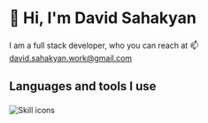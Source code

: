 <h1>
👋 Hi, I'm David Sahakyan
</h1>

###

I am a full stack developer, who you can reach at 📫 <a href="mailto:david.sahakyan.work@gmail.com">david.sahakyan.work@gmail.com</a>

###

<h2>Languages and tools I use</h2>

###

<div>
  <img src="https://skillicons.dev/icons?i=js,ts,vue,nuxtjs,nodejs,docker,wordpress" alt="Skill icons" />
</div>

###
